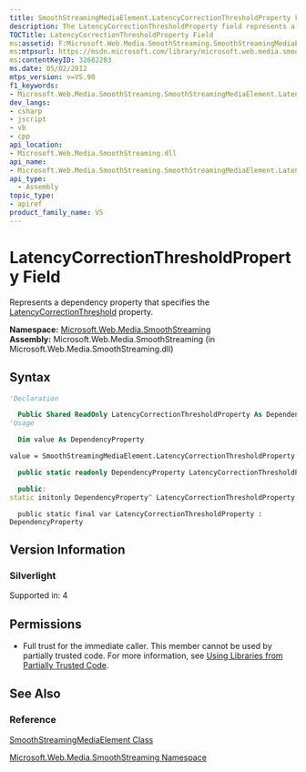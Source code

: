 ```yaml
---
title: SmoothStreamingMediaElement.LatencyCorrectionThresholdProperty Field (Microsoft.Web.Media.SmoothStreaming)
description: The LatencyCorrectionThresholdProperty field represents a dependency property that specifies the LatencyCorrectionThreshold property.
TOCTitle: LatencyCorrectionThresholdProperty Field
ms:assetid: F:Microsoft.Web.Media.SmoothStreaming.SmoothStreamingMediaElement.LatencyCorrectionThresholdProperty
ms:mtpsurl: https://msdn.microsoft.com/library/microsoft.web.media.smoothstreaming.smoothstreamingmediaelement.latencycorrectionthresholdproperty(v=VS.90)
ms:contentKeyID: 32682283
ms.date: 05/02/2012
mtps_version: v=VS.90
f1_keywords:
- Microsoft.Web.Media.SmoothStreaming.SmoothStreamingMediaElement.LatencyCorrectionThresholdProperty
dev_langs:
- csharp
- jscript
- vb
- cpp
api_location:
- Microsoft.Web.Media.SmoothStreaming.dll
api_name:
- Microsoft.Web.Media.SmoothStreaming.SmoothStreamingMediaElement.LatencyCorrectionThresholdProperty
api_type:
  - Assembly
topic_type:
- apiref
product_family_name: VS
---
```


# LatencyCorrectionThresholdProperty Field

Represents a dependency property that specifies the [LatencyCorrectionThreshold](smoothstreamingmediaelement-latencycorrectionthreshold-property-microsoft-web-media-smoothstreaming.md) property.

**Namespace:**  [Microsoft.Web.Media.SmoothStreaming](microsoft-web-media-smoothstreaming-namespace_1.md)  
**Assembly:**  Microsoft.Web.Media.SmoothStreaming (in Microsoft.Web.Media.SmoothStreaming.dll)

## Syntax

```vb
'Declaration

  Public Shared ReadOnly LatencyCorrectionThresholdProperty As DependencyProperty
'Usage

  Dim value As DependencyProperty

value = SmoothStreamingMediaElement.LatencyCorrectionThresholdProperty
```

```csharp
  public static readonly DependencyProperty LatencyCorrectionThresholdProperty
```

```cpp
  public:
static initonly DependencyProperty^ LatencyCorrectionThresholdProperty
```

```jscript
  public static final var LatencyCorrectionThresholdProperty : DependencyProperty
```

## Version Information

### Silverlight

Supported in: 4  

## Permissions

  - Full trust for the immediate caller. This member cannot be used by partially trusted code. For more information, see [Using Libraries from Partially Trusted Code](https://msdn.microsoft.com/library/8skskf63).

## See Also

### Reference

[SmoothStreamingMediaElement Class](smoothstreamingmediaelement-class-microsoft-web-media-smoothstreaming_1.md)

[Microsoft.Web.Media.SmoothStreaming Namespace](microsoft-web-media-smoothstreaming-namespace_1.md)
